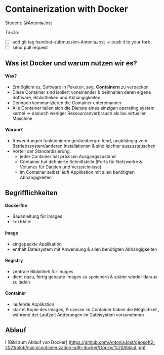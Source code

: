 # Containerization with Docker

Student: @AntoniaJost

*To-Do:*
- [ ] add git tag handout-submussion-AntoniaJost -> push it to your fork
- [ ] send pull request

## Was ist Docker und warum nutzen wir es?
#### Was?
- Ermöglicht es, Software in Paketen, sog. **Containern** zu verpacken
- Diese Container sind isoliert voneinander & beinhalten deren eigene Software, Bibliotheken und Abhängigkeiten
- Dennoch kommunizieren die Container untereinander 
- Alle Container teilen sich die Dienste eines einzigen operating system kernel -> dadurch weniger Ressourcenverbrauch als bei virtueller Maschine

####  Warum?
- Anwendungen funktionieren geräteübergreifend, unabhängig vom Betriebssystem/anderen Installationen & sind leichter auszustauschen
- Vorteil der Standardisierung:
    - jeder Container hat präzisen Ausgangszustand
    - Container hat definierte Schnittstelle (Ports für Netzwerke & Volumes für Dateien und Verzeichnisse)
    - im Container selbst läuft Applikation mit allen benötigten Abhängigkeiten

## Begrifflichkeiten

#### Dockerfile
- Bauanleitung für Images 
- Textdatei
#### Image
- eingepackte Applikation
- enthält Dateisystem mit Anwendung & allen benötigten Abhängigkeiten
#### Registry
- zentrale Bibliothek für Images
- dient dazu, fertig gebaute Images zu speichern & später wieder daraus zu laden
#### Container
- laufende Applikation
- startet Kopie des Images, Prozesse im Container haben die Möglichkeit, während der Laufzeit Änderungen im Dateisystem vorzunehmen

## Ablauf
! [Bild zum Ablauf von Docker] (https://github.com/AntoniaJost/geosoft2-2021/blob/main/containerization-with-docker/Docker%20Ablauf.jpg)
